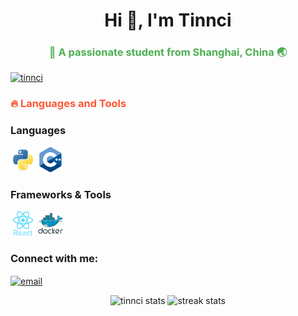 <h1 align="center">Hi 👋, I'm Tinnci</h1>
<h3 align="center" style="color:#4CAF50;">🌱 A passionate student from Shanghai, China 🌏</h3>

<p align="left"> <a href="https://github.com/ryo-ma/github-profile-trophy"><img src="https://github-profile-trophy.vercel.app/?username=tinnci" alt="tinnci" /></a> </p>

<h3 align="left" style="color:#FF5733;">🔥 Languages and Tools</h3>
<h3 align="left">Languages</h3>
<p align="left">
  <img src="https://raw.githubusercontent.com/devicons/devicon/master/icons/python/python-original.svg" alt="python" width="40" height="40"/>
  <img src="https://raw.githubusercontent.com/devicons/devicon/master/icons/cplusplus/cplusplus-original.svg" alt="cplusplus" width="40" height="40"/>
</p>

<h3 align="left">Frameworks & Tools</h3>
<p align="left">
  <img src="https://raw.githubusercontent.com/devicons/devicon/master/icons/react/react-original-wordmark.svg" alt="react" width="40" height="40"/>
  <img src="https://raw.githubusercontent.com/devicons/devicon/master/icons/docker/docker-original-wordmark.svg" alt="docker" width="40" height="40"/>
</p>

<h3 align="left">Connect with me:</h3>
<p align="left">
  <a href="mailto:luoyido@outlook.com" target="blank"><img align="center" src="https://www.vectorlogo.zone/logos/gmail/gmail-icon.svg" alt="email" height="30" width="30" /></a>
</p>

<p align="center">
  <img src="https://github-readme-stats.vercel.app/api?username=tinnci&show_icons=true&theme=radical" alt="tinnci stats"/>
  <img src="https://github-readme-streak-stats.herokuapp.com/?user=tinnci&theme=radical" alt="streak stats"/>
</p>

